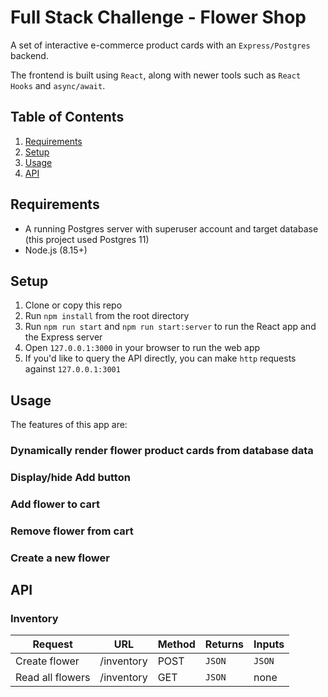 # Full Stack Challenge - Flower Shop
A set of interactive e-commerce product cards with an `Express/Postgres` backend.

The frontend is built using `React`, along with newer tools such as `React Hooks` and `async/await`.

## Table of Contents
1. [Requirements](#requirements)
2. [Setup](#setup)
3. [Usage](#usage)
4. [API](#api)

## Requirements
- A running Postgres server with superuser account and target database (this project used Postgres 11)
- Node.js (8.15+)

## Setup
1. Clone or copy this repo
2. Run `npm install` from the root directory
3. Run `npm run start` and `npm run start:server` to run the React app and the Express server
4. Open `127.0.0.1:3000` in your browser to run the web app
5. If you'd like to query the API directly, you can make `http` requests against `127.0.0.1:3001`

## Usage
The features of this app are:

### Dynamically render flower product cards from database data

### Display/hide Add button

### Add flower to cart

### Remove flower from cart

### Create a new flower

## API

### Inventory
Request | URL | Method | Returns | Inputs
--------- | ---------- | ---------- | ---------- | ----------
Create flower | /inventory | POST | `JSON` | `JSON`
Read all flowers | /inventory | GET | `JSON` | none
